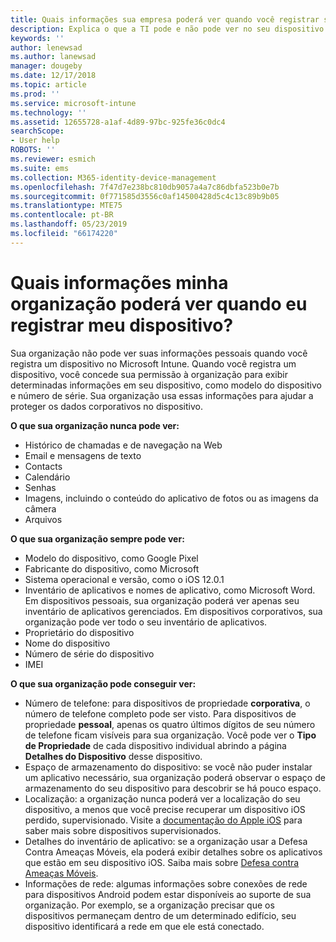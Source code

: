 ```yaml
---
title: Quais informações sua empresa poderá ver quando você registrar seu dispositivo?
description: Explica o que a TI pode e não pode ver no seu dispositivo gerenciado.
keywords: ''
author: lenewsad
ms.author: lanewsad
manager: dougeby
ms.date: 12/17/2018
ms.topic: article
ms.prod: ''
ms.service: microsoft-intune
ms.technology: ''
ms.assetid: 12655728-a1af-4d89-97bc-925fe36c0dc4
searchScope:
- User help
ROBOTS: ''
ms.reviewer: esmich
ms.suite: ems
ms.collection: M365-identity-device-management
ms.openlocfilehash: 7f47d7e238bc810db9057a4a7c86dbfa523b0e7b
ms.sourcegitcommit: 0f771585d3556c0af14500428d5c4c13c89b9b05
ms.translationtype: MTE75
ms.contentlocale: pt-BR
ms.lasthandoff: 05/23/2019
ms.locfileid: "66174220"
---
```

# <a name="what-information-can-my-organization-see-when-i-enroll-my-device"></a>Quais informações minha organização poderá ver quando eu registrar meu dispositivo?

Sua organização não pode ver suas informações pessoais quando você registra um dispositivo no Microsoft Intune. Quando você registra um dispositivo, você concede sua permissão à organização para exibir determinadas informações em seu dispositivo, como modelo do dispositivo e número de série. Sua organização usa essas informações para ajudar a proteger os dados corporativos no dispositivo.

**O que sua organização nunca pode ver:**

- Histórico de chamadas e de navegação na Web
- Email e mensagens de texto
- Contacts
- Calendário
-   Senhas
- Imagens, incluindo o conteúdo do aplicativo de fotos ou as imagens da câmera
- Arquivos

**O que sua organização sempre pode ver:**

- Modelo do dispositivo, como Google Pixel
- Fabricante do dispositivo, como Microsoft
- Sistema operacional e versão, como o iOS 12.0.1
- Inventário de aplicativos e nomes de aplicativo, como Microsoft Word. Em dispositivos pessoais, sua organização poderá ver apenas seu inventário de aplicativos gerenciados. Em dispositivos corporativos, sua organização pode ver todo o seu inventário de aplicativos.
- Proprietário do dispositivo
- Nome do dispositivo
- Número de série do dispositivo
- IMEI

**O que sua organização pode conseguir ver:**

-  Número de telefone: para dispositivos de propriedade **corporativa**, o número de telefone completo pode ser visto. Para dispositivos de propriedade **pessoal**, apenas os quatro últimos dígitos de seu número de telefone ficam visíveis para sua organização. Você pode ver o **Tipo de Propriedade** de cada dispositivo individual abrindo a página **Detalhes do Dispositivo** desse dispositivo.
- Espaço de armazenamento do dispositivo: se você não puder instalar um aplicativo necessário, sua organização poderá observar o espaço de armazenamento do seu dispositivo para descobrir se há pouco espaço.  
-  Localização: a organização nunca poderá ver a localização do seu dispositivo, a menos que você precise recuperar um dispositivo iOS perdido, supervisionado. Visite a [documentação do Apple iOS](https://go.microsoft.com/fwlink/?linkid=853816) para saber mais sobre dispositivos supervisionados.  
- Detalhes do inventário de aplicativo: se a organização usar a Defesa Contra Ameaças Móveis, ela poderá exibir detalhes sobre os aplicativos que estão em seu dispositivo iOS. Saiba mais sobre [Defesa contra Ameaças Móveis](you-are-prompted-to-install-mtd-ios.md).
- Informações de rede: algumas informações sobre conexões de rede para dispositivos Android podem estar disponíveis ao suporte de sua organização. Por exemplo, se a organização precisar que os dispositivos permaneçam dentro de um determinado edifício, seu dispositivo identificará a rede em que ele está conectado. 

